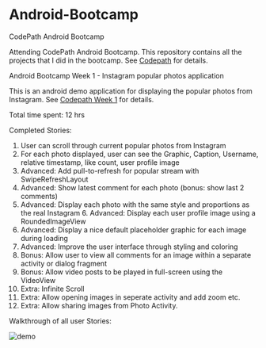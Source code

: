 # Android-Bootcamp
CodePath Android Bootcamp

Attending CodePath Android Bootcamp. This repository contains all the projects that I did in the bootcamp. See [Codepath](http://courses.codepath.com/courses/intro_to_android) for details.


Android Bootcamp Week 1 - Instagram popular photos application

This is an android demo application for displaying the popular photos from Instagram. See [Codepath Week 1](http://courses.codepath.com/courses/intro_to_android/week/1#!assignment) for details.

Total time spent: 12 hrs

Completed Stories:

1. User can scroll through current popular photos from Instagram
2. For each photo displayed, user can see the Graphic, Caption, Username, relative timestamp, like count, user profile image
3. Advanced: Add pull-to-refresh for popular stream with SwipeRefreshLayout
4. Advanced: Show latest comment for each photo (bonus: show last 2 comments)
5. Advanced: Display each photo with the same style and proportions as the real Instagram 6. Advanced: Display each user profile image using a RoundedImageView
7. Advanced: Display a nice default placeholder graphic for each image during loading 
8. Advanced: Improve the user interface through styling and coloring
9. Bonus: Allow user to view all comments for an image within a separate activity or dialog fragment
10. Bonus: Allow video posts to be played in full-screen using the VideoView
11. Extra: Infinite Scroll
12. Extra: Allow opening images in seperate activity and add zoom etc.
13. Extra: Allow sharing images from Photo Activity.

Walkthrough of all user Stories:

![demo](https://cloud.githubusercontent.com/assets/2263278/7558818/8c9c2eb4-f761-11e4-9d9f-1bd32630a83b.gif)
